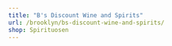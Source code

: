 ```yaml
---
title: "B's Discount Wine and Spirits"
url: /brooklyn/bs-discount-wine-and-spirits/
shop: Spirituosen
---
```

